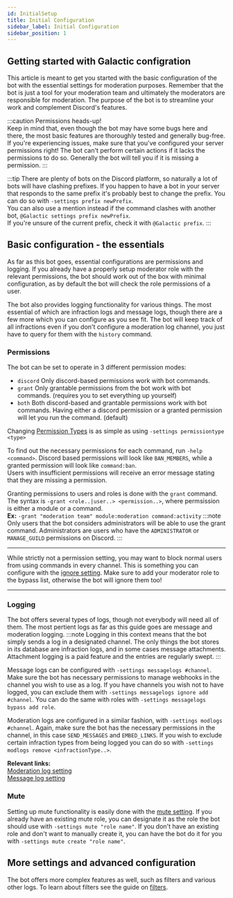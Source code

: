 ```yaml
---
id: InitialSetup
title: Initial Configuration
sidebar_label: Initial Configuration
sidebar_position: 1
---
```


## Getting started with Galactic configration  
This article is meant to get you started with the basic configuration of the bot with the essential settings for moderation purposes. Remember that the bot is just a tool for your moderation team and ultimately the moderators are responsible for moderation. The purpose of the bot is to streamline your work and complement Discord's features.

:::caution Permissions heads-up!  
Keep in mind that, even though the bot may have some bugs here and there, the most basic features are thoroughly tested and generally bug-free. If you're experiencing issues, make sure that you've configured your server permissions right! The bot can't perform certain actions if it lacks the permissions to do so. Generally the bot will tell you if it is missing a permission.
:::

:::tip
There are plenty of bots on the Discord platform, so naturally a lot of bots will have clashing prefixes. If you happen to have a bot in your server that responds to the same prefix it's probably best to change the prefix. You can do so with `-settings prefix newPrefix`.  
You can also use a mention instead if the command clashes with another bot, `@Galactic settings prefix newPrefix`.  
If you're unsure of the current prefix, check it with `@Galactic prefix`.
:::

## Basic configuration - the essentials  
As far as this bot goes, essential configurations are permissions and logging. If you already have a properly setup moderator role with the relevant permissions, the bot should work out of the box with minimal configuration, as by default the bot will check the role permissions of a user.  

The bot also provides logging functionality for various things. The most essential of which are infraction logs and message logs, though there are a few more which you can configure as you see fit. The bot will keep track of all infractions even if you don't configure a moderation log channel, you just have to query for them with the `history` command.

### Permissions  
The bot can be set to operate in 3 different permission modes:  
- `discord` Only discord-based permissions work with bot commands.
- `grant` Only grantable permissions from the bot work with bot commands. (requires you to set everything up yourself)
- `both` Both discord-based and grantable permissions work with bot commands. Having either a discord permission or a granted permission will let you run the command. (default)  

Changing [Permission Types](../settings/administration/PermissionType) is as simple as using `-settings permissiontype <type>`

To find out the necessary permissions for each command, run `-help <command>`. Discord based permissions will look like `BAN_MEMBERS`, while a granted permission will look like `command:ban`.  
Users with insufficient permissions will receive an error message stating that they are missing a permission.

Granting permissions to users and roles is done with the `grant` command.  
The syntax is `-grant <role..|user..> <permission..>`, where permsission is either a module or a command.  
**Ex:** `-grant "moderation team" module:moderation command:activity`
:::note
Only users that the bot considers administrators will be able to use the grant command. Administrators are users who have the `ADMINISTRATOR` or `MANAGE_GUILD` permissions on Discord.
:::

***

While strictly not a permission setting, you may want to block normal users from using commands in every channel. This is something you can configure with the [ignore setting](../settings/administration/IgnoreChannels). Make sure to add your moderator role to the bypass list, otherwise the bot will ignore them too!

***

### Logging  
The bot offers several types of logs, though not everybody will need all of them. The most pertient logs as far as this guide goes are message and moderation logging.
:::note
Logging in this context means that the bot simply sends a log in a designated channel. The only things the bot stores in its database are infraction logs, and in some cases message attachments. Attachment logging is a paid feature and the entries are regularly swept.
:::

Message logs can be configured with `-settings messagelogs #channel`. Make sure the bot has necessary permissions to manage webhooks in the channel you wish to use as a log. If you have channels you wish not to have logged, you can exclude them with `-settings messagelogs ignore add #channel`. You can do the same with roles with `-settings messagelogs bypass add role`. 

Moderation logs are configured in a similar fashion, with `-settings modlogs #channel`. Again, make sure the bot has the necessary permissions in the channel, in this case `SEND_MESSAGES` and `EMBED_LINKS`. If you wish to exclude certain infraction types from being logged you can do so with `-settings modlogs remove <infractionType..>`.

**Relevant links:**  
[Moderation log setting](../settings/logging/ModerationLog)  
[Message log setting](../settings/logging/MessageLog)  

### Mute  
Setting up mute functionality is easily done with the [mute setting](../settings/moderation/Mute). If you already have an existing mute role, you can designate it as the role the bot should use with `-settings mute "role name"`. If you don't have an existing role and don't want to manually create it, you can have the bot do it for you with `-settings mute create "role name"`.

## More settings and advanced configuration  
The bot offers more complex features as well, such as filters and various other logs. To learn about filters see the guide on [filters](./Filters).